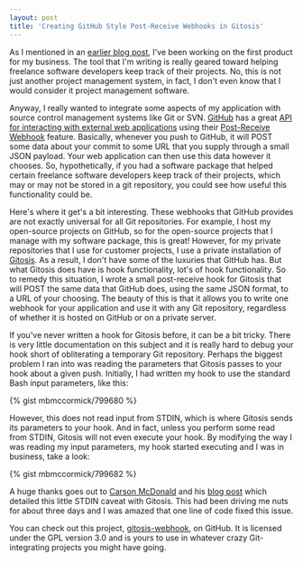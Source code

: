 ```yaml
---
layout: post
title: 'Creating GitHub Style Post-Receive Webhooks in Gitosis'
---
```


As I mentioned in an [earlier blog post](http://mbmccormick.com/2010/12/rapid-application-development-with-limonade-and-php/), I've been working on the first product for my business. The tool that I'm writing is really geared toward helping freelance software developers keep track of their projects. No, this is not just another project management system, in fact, I don't even know that I would consider it project management software.

Anyway, I really wanted to integrate some aspects of my application with source control management systems like Git or SVN. [GitHub](http://github.com) has a great [API for interacting with external web applications](http://help.github.com/post-receive-hooks/) using their [Post-Receive Webhook](https://developer.github.com/webhooks/testing/) feature. Basically, whenever you push to GitHub, it will POST some data about your commit to some URL that you supply through a small JSON payload. Your web application can then use this data however it chooses. So, hypothetically, if you had a software package that helped certain freelance software developers keep track of their projects, which may or may not be stored in a git repository, you could see how useful this functionality could be.

Here's where it get's a bit interesting. These webhooks that GitHub provides are not exactly universal for all Git repositories. For example, I host my open-source projects on GitHub, so for the open-source projects that I manage with my software package, this is great! However, for my private repositories that I use for customer projects, I use a private installation of [Gitosis](http://eagain.net/gitweb/?p=gitosis.git). As a result, I don't have some of the luxuries that GitHub has. But what Gitosis does have is hook functionality, lot's of hook functionality. So to remedy this situation, I wrote a small post-receive hook for Gitosis that will POST the same data that GitHub does, using the same JSON format, to a URL of your choosing. The beauty of this is that it allows you to write one webhook for your application and use it with any Git repository, regardless of whether it is hosted on GitHub or on a private server.

If you've never written a hook for Gitosis before, it can be a bit tricky. There is very little documentation on this subject and it is really hard to debug your hook short of obliterating a temporary Git repository. Perhaps the biggest problem I ran into was reading the parameters that Gitosis passes to your hook about a given push. Initially, I had written my hook to use the standard Bash input parameters, like this:

{% gist mbmccormick/799680 %}

However, this does not read input from STDIN, which is where Gitosis sends its parameters to your hook. And in fact, unless you perform some read from STDIN, Gitosis will not even execute your hook. By modifying the way I was reading my input parameters, my hook started executing and I was in business, take a look:

{% gist mbmccormick/799682 %}

A huge thanks goes out to [Carson McDonald](https://github.com/carsonmcdonald) and his [blog post](http://www.ioncannon.net/system-administration/1362/example-git-pre-receive-and-post-receive-hooks-to-avoid-a-signal-13-error/) which detailed this little STDIN caveat with Gitosis. This had been driving me nuts for about three days and I was amazed that one line of code fixed this issue.

You can check out this project, [gitosis-webhook](https://github.com/mbmccormick/gitosis-webhook), on GitHub. It is licensed under the GPL version 3.0 and is yours to use in whatever crazy Git-integrating projects you might have going.
